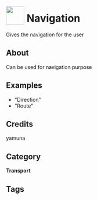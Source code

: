 # <img src="https://raw.githack.com/FortAwesome/Font-Awesome/master/svgs/solid/filter.svg" card_color="#40DBB0" width="50" height="50" style="vertical-align:bottom"/> Navigation
Gives the navigation for the user

## About
Can be used for navigation purpose

## Examples
* "Direction"
* "Route"

## Credits
yamuna

## Category
**Transport**

## Tags

